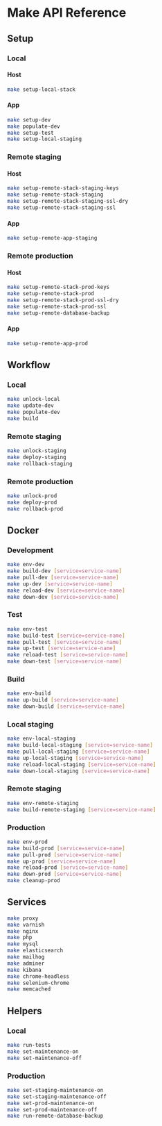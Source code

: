 # Make API Reference

## Setup

### Local

#### Host

```bash
make setup-local-stack
```

#### App

```bash
make setup-dev
make populate-dev
make setup-test
make setup-local-staging
```

### Remote staging

#### Host

```bash
make setup-remote-stack-staging-keys
make setup-remote-stack-staging
make setup-remote-stack-staging-ssl-dry
make setup-remote-stack-staging-ssl
```

#### App

```bash
make setup-remote-app-staging
```

### Remote production

#### Host

```bash
make setup-remote-stack-prod-keys
make setup-remote-stack-prod
make setup-remote-stack-prod-ssl-dry
make setup-remote-stack-prod-ssl
make setup-remote-database-backup
```

#### App

```bash
make setup-remote-app-prod
```

## Workflow

### Local

```bash
make unlock-local
make update-dev
make populate-dev
make build
```

### Remote staging

```bash
make unlock-staging
make deploy-staging
make rollback-staging
```

### Remote production

```bash
make unlock-prod
make deploy-prod
make rollback-prod
```

## Docker

### Development

```bash
make env-dev
make build-dev [service=service-name]
make pull-dev [service=service-name]
make up-dev [service=service-name]
make reload-dev [service=service-name]
make down-dev [service=service-name]
```

### Test

```bash
make env-test
make build-test [service=service-name]
make pull-test [service=service-name]
make up-test [service=service-name]
make reload-test [service=service-name]
make down-test [service=service-name]
```

### Build

```bash
make env-build
make up-build [service=service-name]
make down-build [service=service-name]
```

### Local staging

```bash
make env-local-staging
make build-local-staging [service=service-name]
make pull-local-staging [service=service-name]
make up-local-staging [service=service-name]
make reload-local-staging [service=service-name]
make down-local-staging [service=service-name]
```

### Remote staging

```bash
make env-remote-staging
make build-remote-staging [service=service-name]
```

### Production

```bash
make env-prod
make build-prod [service=service-name]
make pull-prod [service=service-name]
make up-prod [service=service-name]
make reload-prod [service=service-name]
make down-prod [service=service-name]
make cleanup-prod
```

## Services

```bash
make proxy
make varnish
make nginx
make php
make mysql
make elasticsearch
make mailhog
make adminer
make kibana
make chrome-headless
make selenium-chrome
make memcached
```

## Helpers

### Local

```bash
make run-tests
make set-maintenance-on
make set-maintenance-off
```

### Production

```bash
make set-staging-maintenance-on
make set-staging-maintenance-off
make set-prod-maintenance-on
make set-prod-maintenance-off
make run-remote-database-backup
```
